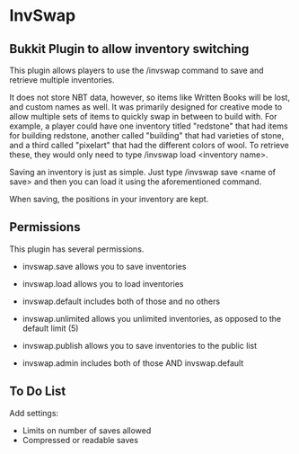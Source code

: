 InvSwap
=======

Bukkit Plugin to allow inventory switching
------------------------------------------

This plugin allows players to use the /invswap command to save and retrieve multiple inventories.

It does not store NBT data, however, so items like Written Books will be lost, and custom names as well.
It was primarily designed for creative mode to allow multiple sets of items to quickly swap in between to
build with. For example, a player could have one inventory titled "redstone" that had items for building
redstone, another called "building" that had varieties of stone, and a third called "pixelart" that had the
different colors of wool. To retrieve these, they would only need to type /invswap load \<inventory name\>.

Saving an inventory is just as simple. Just type /invswap save \<name of save\> and then you can load it
using the aforementioned command.

When saving, the positions in your inventory are kept.

Permissions
-----------

This plugin has several permissions.
- invswap.save allows you to save inventories
- invswap.load allows you to load inventories
- invswap.default includes both of those and no others

- invswap.unlimited allows you unlimited inventories, as opposed to the default limit (5)
- invswap.publish allows you to save inventories to the public list
- invswap.admin includes both of those AND invswap.default

To Do List
----------

Add settings:
-  Limits on number of saves allowed
-  Compressed or readable saves